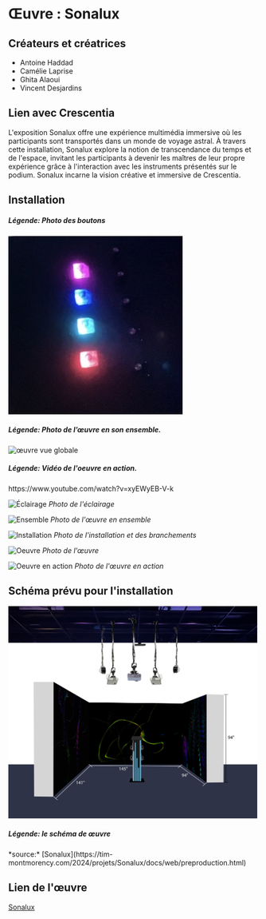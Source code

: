 # Œuvre : Sonalux

## Créateurs et créatrices
- Antoine Haddad
- Camélie Laprise
- Ghita Alaoui
- Vincent Desjardins

## Lien avec Crescentia
L'exposition Sonalux offre une expérience multimédia immersive où les participants sont transportés dans un monde de voyage astral. À travers cette installation, Sonalux explore la notion de transcendance du temps et de l'espace, invitant les participants à devenir les maîtres de leur propre expérience grâce à l'interaction avec les instruments présentés sur le podium. Sonalux incarne la vision créative et immersive de Crescentia.

## Installation
<h5>Légende: Photo des boutons</h5>
<img src="medias/oeuvre_boutons.jpg" alt="œuvre boutons" width="350"/>

<h5>Légende: Photo de l’œuvre en son ensemble.</h5>
<img src="medias/œuvre_vue_globale.jpg" alt="œuvre vue globale" width="350"/>

<h5>Légende: Vidéo de l'oeuvre en action.</h5>
https://www.youtube.com/watch?v=xyEWyEB-V-k



![Éclairage](./media/experiences/SONALUX_eclairage.jpg)
*Photo de l'éclairage*

![Ensemble](./media/experiences/SONALUX_ensemble.jpg)
*Photo de l'œuvre en ensemble*

![Installation](./media/experiences/SONALUX_installation.jpg)
*Photo de l'installation et des branchements*

![Oeuvre](./media/experiences/SONALUX_large.jpg)
*Photo de l'œuvre*

![Oeuvre en action](./media/experiences/SONALUX_proche.jpg)
*Photo de l'œuvre en action*

## Schéma prévu pour l'installation
<img src="medias/œuvre_schéma.png" alt="œuvre schéma" width="500"/>
<h5>Légende: le schéma de œuvre</h5>
*source:* [Sonalux](https://tim-montmorency.com/2024/projets/Sonalux/docs/web/preproduction.html)

## Lien de l'œuvre
[Sonalux](https://tim-montmorency.com/2024/projets/Sonalux/docs/web/index.html)
